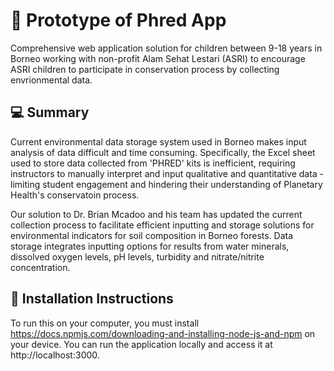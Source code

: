 # 🧪 Prototype of Phred App

Comprehensive web application solution for children between 9-18 years in Borneo working with non-profit Alam Sehat Lestari (ASRI) to encourage ASRI children to participate in conservation process by collecting envrionmental data. 

## 💻 Summary

Current environmental data storage system used in Borneo makes input analysis of data difficult and time consuming. Specifically, the Excel sheet used to store data collected from 'PHRED' kits is inefficient, requiring instructors to manually interpret and input qualitative and quantitative data - limiting student engagement and hindering their understanding of Planetary Health's conservatoin process.

Our solution to Dr. Brian Mcadoo and his team has updated the current collection process to facilitate efficient inputting and storage solutions for environmental indicators for soil composition in Borneo forests. Data storage integrates inputting options for results from water minerals, dissolved oxygen levels, pH levels, turbidity and nitrate/nitrite concentration. 

## 📝 Installation Instructions

To run this on your computer, you must install https://docs.npmjs.com/downloading-and-installing-node-js-and-npm on your device. You can run the application locally and access it at http://localhost:3000.
